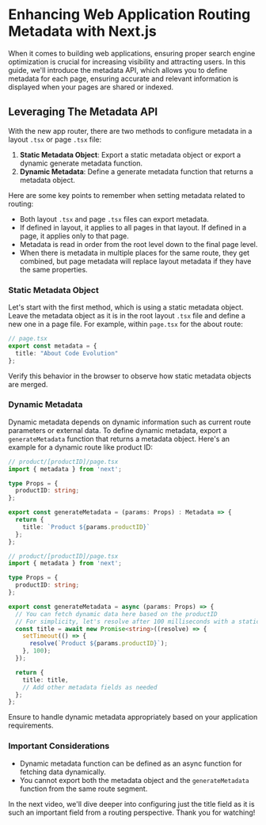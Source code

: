 

# Enhancing Web Application Routing Metadata with Next.js

When it comes to building web applications, ensuring proper search engine optimization is crucial for increasing visibility and attracting users. In this guide, we'll introduce the metadata API, which allows you to define metadata for each page, ensuring accurate and relevant information is displayed when your pages are shared or indexed.

## Leveraging The Metadata API

With the new app router, there are two methods to configure metadata in a layout `.tsx` or page `.tsx` file:

1. **Static Metadata Object**: Export a static metadata object or export a dynamic generate metadata function.
2. **Dynamic Metadata**: Define a generate metadata function that returns a metadata object.

Here are some key points to remember when setting metadata related to routing:

- Both layout `.tsx` and page `.tsx` files can export metadata.
- If defined in layout, it applies to all pages in that layout. If defined in a page, it applies only to that page.
- Metadata is read in order from the root level down to the final page level.
- When there is metadata in multiple places for the same route, they get combined, but page metadata will replace layout metadata if they have the same properties.

### Static Metadata Object

Let's start with the first method, which is using a static metadata object. Leave the metadata object as it is in the root layout `.tsx` file and define a new one in a page file. For example, within `page.tsx` for the about route:

```typescript
// page.tsx
export const metadata = {
  title: "About Code Evolution"
};
```

Verify this behavior in the browser to observe how static metadata objects are merged.

### Dynamic Metadata

Dynamic metadata depends on dynamic information such as current route parameters or external data. To define dynamic metadata, export a `generateMetadata` function that returns a metadata object. Here's an example for a dynamic route like product ID:

```typescript
// product/[productID]/page.tsx
import { metadata } from 'next';

type Props = {
  productID: string;
};

export const generateMetadata = (params: Props) : Metadata => {
  return {
    title: `Product ${params.productID}`
  };
};
```
```typescript
// product/[productID]/page.tsx
import { metadata } from 'next';

type Props = {
  productID: string;
};

export const generateMetadata = async (params: Props) => {
  // You can fetch dynamic data here based on the productID
  // For simplicity, let's resolve after 100 milliseconds with a static title
  const title = await new Promise<string>((resolve) => {
    setTimeout(() => {
      resolve(`Product ${params.productID}`);
    }, 100);
  });

  return {
    title: title,
    // Add other metadata fields as needed
  };
};
```

Ensure to handle dynamic metadata appropriately based on your application requirements.

### Important Considerations

- Dynamic metadata function can be defined as an async function for fetching data dynamically.
- You cannot export both the metadata object and the `generateMetadata` function from the same route segment.

In the next video, we'll dive deeper into configuring just the title field as it is such an important field from a routing perspective. Thank you for watching!
```

